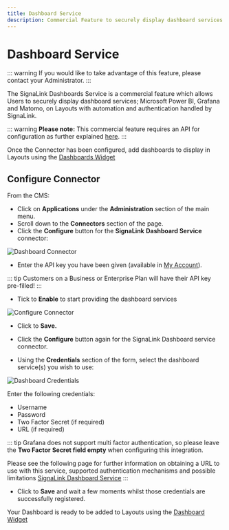 ```yaml
---
title: Dashboard Service
description: Commercial Feature to securely display dashboard services
---
```


# Dashboard Service

::: warning
If you would like to take advantage of this feature, please contact your Administrator.
:::

The SignaLink Dashboards Service is a commercial feature which allows Users to securely display dashboard services; Microsoft Power BI, Grafana and Matomo, on Layouts with automation and authentication handled by SignaLink.

::: warning
**Please note:** This commercial feature requires an API for configuration as further explained [here](/pricing#dashboards).
:::

Once the Connector has been configured, add dashboards to display in Layouts using the [Dashboards Widget](/guide/widgets/dashboard)

## Configure Connector

From the CMS:

- Click on **Applications** under the **Administration** section of the main menu.
- Scroll down to the **Connectors** section of the page. 
- Click the **Configure** button for the **SignaLink** **Dashboard Service** connector:

![Dashboard Connector](/img/v4_media_dashboard_connector.png)

- Enter the API key you have been given (available in [My Account](/login)).

::: tip
Customers on a Business or Enterprise Plan will have their API key pre-filled!
:::

- Tick to **Enable** to start providing the dashboard services

![Configure Connector](/img/v4_media_dashboard_configure_connector.png)

- Click to **Save.**

- Click the **Configure** button again for the SignaLink Dashboard service connector.
- Using the **Credentials** section of the form, select the dashboard service(s) you wish to use:

![Dashboard Credentials](/img/v4_media_dashboard_credentials.png)

Enter the following credentials:

- Username
- Password
- Two Factor Secret (if required)
- URL (if required)

::: tip
Grafana does not support multi factor authentication, so please leave the **Two Factor** **Secret field empty** when configuring this integration.

Please see the following page for further information on obtaining a URL to use with this service, supported authentication mechanisms and possible limitations [SignaLink Dashboard Service](/docs/setup/SignaLink-dashboard-service)
:::

- Click to **Save** and wait a few moments whilst those credentials are successfully registered.

Your Dashboard is ready to be added to Layouts using the [Dashboard Widget](/guide/widgets/dashboard) 